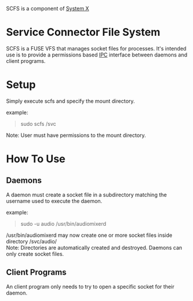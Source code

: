 SCFS is a component of [System X](https://github.com/GravisZro/SystemX)
# Service Connector File System
SCFS is a FUSE VFS that manages socket files for processes.  It's intended use is to provide a permissions based [IPC](https://en.wikipedia.org/wiki/Inter-process_communication) interface between daemons and client programs.

# Setup
Simply execute scfs and specify the mount directory.

example:
> sudo scfs /svc

Note: User must have permissions to the mount directory.

# How To Use
## Daemons
A daemon must create a socket file in a subdirectory matching the username used to execute the daemon.

example:
> sudo -u audio /usr/bin/audiomixerd

/usr/bin/audiomixerd may now create one or more socket files inside directory /svc/audio/
<br>Note: Directories are automatically created and destroyed.  Daemons can only create socket files.

## Client Programs
An client program only needs to try to open a specific socket for their daemon.
